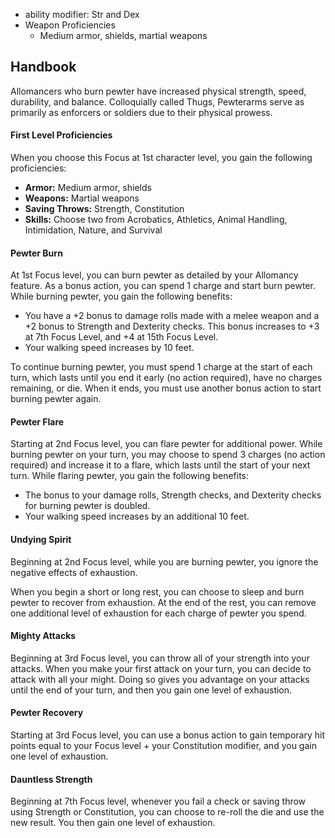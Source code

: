 - ability modifier: Str and Dex
- Weapon Proficiencies
	- Medium armor, shields, martial weapons

## Handbook

Allomancers who burn pewter have increased physical strength, speed, durability, and balance. Colloquially called Thugs, Pewterarms serve as primarily as enforcers or soldiers due to their physical prowess.

#### First Level Proficiencies

When you choose this Focus at 1st character level, you gain the following proficiencies:

-   **Armor:** Medium armor, shields
-   **Weapons:** Martial weapons
-   **Saving Throws:** Strength, Constitution
-   **Skills:** Choose two from Acrobatics, Athletics, Animal Handling, Intimidation, Nature, and Survival

#### Pewter Burn

At 1st Focus level, you can burn pewter as detailed by your Allomancy feature. As a bonus action, you can spend 1 charge and start burn pewter. While burning pewter, you gain the following benefits:

-   You have a +2 bonus to damage rolls made with a melee weapon and a +2 bonus to Strength and Dexterity checks. This bonus increases to +3 at 7th Focus Level, and +4 at 15th Focus Level.
-   Your walking speed increases by 10 feet.

To continue burning pewter, you must spend 1 charge at the start of each turn, which lasts until you end it early (no action required), have no charges remaining, or die. When it ends, you must use another bonus action to start burning pewter again.

#### Pewter Flare

Starting at 2nd Focus level, you can flare pewter for additional power. While burning pewter on your turn, you may choose to spend 3 charges (no action required) and increase it to a flare, which lasts until the start of your next turn. While flaring pewter, you gain the following benefits:

-   The bonus to your damage rolls, Strength checks, and Dexterity checks for burning pewter is doubled.
-   Your walking speed increases by an additional 10 feet.

#### Undying Spirit

Beginning at 2nd Focus level, while you are burning pewter, you ignore the negative effects of exhaustion.

When you begin a short or long rest, you can choose to sleep and burn pewter to recover from exhaustion. At the end of the rest, you can remove one additional level of exhaustion for each charge of pewter you spend.

#### Mighty Attacks

Beginning at 3rd Focus level, you can throw all of your strength into your attacks. When you make your first attack on your turn, you can decide to attack with all your might. Doing so gives you advantage on your attacks until the end of your turn, and then you gain one level of exhaustion.

#### Pewter Recovery

Starting at 3rd Focus level, you can use a bonus action to gain temporary hit points equal to your Focus level + your Constitution modifier, and you gain one level of exhaustion.

#### Dauntless Strength

Beginning at 7th Focus level, whenever you fail a check or saving throw using Strength or Constitution, you can choose to re-roll the die and use the new result. You then gain one level of exhaustion.